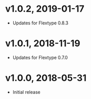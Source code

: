 # v1.0.2, 2019-01-17
* Updates for Flextype 0.8.3

# v1.0.1, 2018-11-19
* Updates for Flextype 0.7.0

# v1.0.0, 2018-05-31
* Initial release
